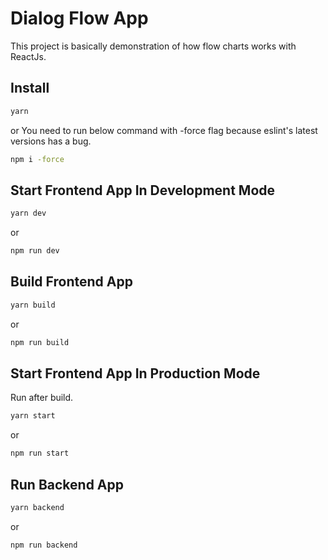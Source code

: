 # Dialog Flow App

This project is basically demonstration of how flow charts works with ReactJs.

## Install

```sh
yarn
```

or
You need to run below command with -force flag because eslint's latest versions has a bug.

```sh
npm i -force
```

## Start Frontend App In Development Mode

```sh
yarn dev
```

or

```sh
npm run dev
```

## Build Frontend App

```sh
yarn build
```

or

```sh
npm run build
```

## Start Frontend App In Production Mode

Run after build.

```sh
yarn start
```

or

```sh
npm run start
```

## Run Backend App

```sh
yarn backend
```

or

```sh
npm run backend
```
